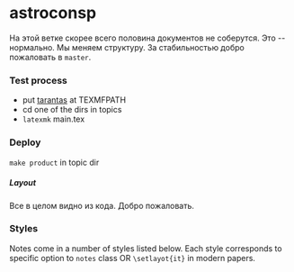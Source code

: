 # astroconsp

На этой ветке скорее всего половина документов не соберутся.
Это -- нормально. Мы меняем структуру. За стабильностью добро пожаловать в `master`.

### Test process

* put [tarantas](https://github.com/taxus-d/tarantas) at TEXMFPATH
* cd one of the dirs in topics
* `latexmk` main.tex
 
### Deploy

`make product` in topic dir


##### Layout

Все в целом видно из кода. Добро пожаловать.

### Styles

Notes come in a number of styles listed below.
Each style corresponds to specific option to `notes` class OR `\setlayot{it}` in modern papers.


